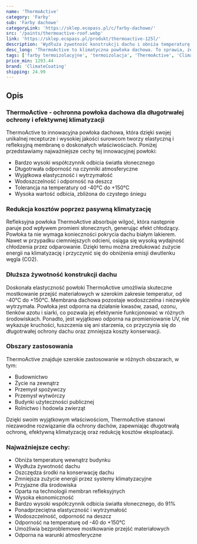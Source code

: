 ```yaml
---
name: 'ThermoActive'
category: 'Farby'
sub: 'Farby dachowe'
categoryLink: 'https://sklep.ecopass.pl/c/farby-dachowe/'
src: '/paints/thermoactive-roof.webp'
link: 'https://sklep.ecopass.pl/produkt/thermoactive-125l/'
description: 'Wydłuża żywotność konstrukcji dachu i obniża temperaturę wewnątrz budynku.'
desc_long: 'ThermoActive to klimatyczna powłoka dachowa. To sprawia, że w gorącym słońcu pomieszczenia są chłodne. ThermoActive wydłuża żywotność konstrukcji dachu i obniża temperaturę wewnątrz budynku. Oszczędza to środki na konserwację dachu i zmniejsza zużycie energii przez systemy klimatyzacyjne.'
tags: ['farby termoizolacyjne', 'termoizolacja', 'ThermoActive', 'ClimateCoating']
price_min: 1293.44
brand: 'ClimateCoating'
shipping: 24.99
---
```


## Opis

### ThermoActive - ochronna powłoka dachowa dla długotrwałej ochrony i efektywnej klimatyzacji

ThermoActive to innowacyjna powłoka dachowa, która dzięki swojej unikalnej recepturze i wysokiej jakości surowcom tworzy elastyczną i refleksyjną membranę o doskonałych właściwościach. Poniżej przedstawiamy najważniejsze cechy tej innowacyjnej powłoki:

- Bardzo wysoki współczynnik odbicia światła słonecznego
- Długotrwała odporność na czynniki atmosferyczne
- Wyjątkowa elastyczność i wytrzymałość
- Wodoszczelność i odporność na deszcz
- Tolerancja na temperatury od -40°C do +150°C
- Wysoka wartość odbicia, zbliżona do czystego śniegu

### Redukcja kosztów poprzez pasywną klimatyzację

Refleksyjna powłoka ThermoActive absorbuje wilgoć, która następnie paruje pod wpływem promieni słonecznych, generując efekt chłodzący. Powłoka ta nie wymaga konieczności pokrycia dachu białym lakierem. Nawet w przypadku ciemniejszych odcieni, osiąga się wysoką wydajność chłodzenia przez odparowanie. Dzięki temu można zredukować zużycie energii na klimatyzację i przyczynić się do obniżenia emisji dwutlenku węgla (CO2).

### Dłuższa żywotność konstrukcji dachu

Doskonała elastyczność powłoki ThermoActive umożliwia skuteczne mostkowanie przejść materiałowych w szerokim zakresie temperatur, od -40°C do +150°C. Membrana dachowa pozostaje wodoszczelna i niezwykle wytrzymała. Powłoka jest odporna na działanie kwasów, zasad, ozonu, tlenków azotu i siarki, co pozwala jej efektywnie funkcjonować w różnych środowiskach. Ponadto, jest wyjątkowo odporna na promieniowanie UV, nie wykazuje kruchości, łuszczenia się ani starzenia, co przyczynia się do długotrwałej ochrony dachu oraz zmniejsza koszty konserwacji.

### Obszary zastosowania

ThermoActive znajduje szerokie zastosowanie w różnych obszarach, w tym:

- Budownictwo
- Życie na zewnątrz
- Przemysł spożywczy
- Przemysł wytwórczy
- Budynki użyteczności publicznej
- Rolnictwo i hodowla zwierząt

Dzięki swoim wyjątkowym właściwościom, ThermoActive stanowi niezawodne rozwiązanie dla ochrony dachów, zapewniając długotrwałą ochronę, efektywną klimatyzację oraz redukcję kosztów eksploatacji.

### Najważniejsze cechy:

- Obniża temperaturę wewnątrz budynku
- Wydłuża żywotność dachu
- Oszczędza środki na konserwację dachu
- Zmniejsza zużycie energii przez systemy klimatyzacyjne
- Przyjazne dla środowiska
- Oparta na technologii membran refleksyjnych
- Wysoka ekonomiczność
- Bardzo wysoki współczynnik odbicia światła słonecznego, do 91%
- Ponadprzeciętna elastyczność i wytrzymałość
- Wodoszczelność, odporność na deszcz
- Odporność na temperaturę od -40 do +150°C
- Umożliwia bezproblemowe mostkowanie przejść materiałowych
- Odporna na warunki atmosferyczne
